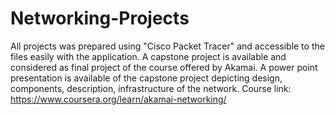 # Networking-Projects
All projects was prepared using "Cisco Packet Tracer" and accessible to the files easily with the application.
A capstone project is available and considered as final project of the course offered by Akamai.
A power point presentation is available of the capstone project depicting design, components, description, infrastructure of the network.
Course link: https://www.coursera.org/learn/akamai-networking/  
